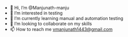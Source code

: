 - 👋 Hi, I’m @Manjunath-manju
- 👀 I’m interested in testing 
- 🌱 I’m currently learning manual and automation testing
- 💞️ I’m looking to collaborate on my skills
- 📫 How to reach me vmanjunath1443@gmail.com

<!---
Manjunath-manju/Manjunath-manju is a ✨ special ✨ repository because its `README.md` (this file) appears on your GitHub profile.
You can click the Preview link to take a look at your changes.
--->
